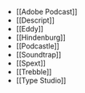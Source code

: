 * [[Adobe Podcast]]
* [[Descript]]
* [[Eddy]]
* [[Hindenburg]]
* [[Podcastle]]
* [[Soundtrap]]
* [[Spext]]
* [[Trebble]]
* [[Type Studio]]

